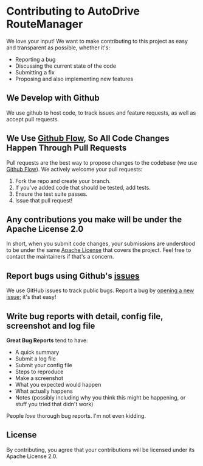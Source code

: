 # Contributing to AutoDrive RouteManager
We love your input! We want to make contributing to this project as easy and transparent as possible, whether it's:

- Reporting a bug
- Discussing the current state of the code
- Submitting a fix
- Proposing and also implementing new features

## We Develop with Github
We use github to host code, to track issues and feature requests, as well as accept pull requests.

## We Use [Github Flow](https://guides.github.com/introduction/flow/index.html), So All Code Changes Happen Through Pull Requests
Pull requests are the best way to propose changes to the codebase (we use [Github Flow](https://guides.github.com/introduction/flow/index.html)). We actively welcome your pull requests:

1. Fork the repo and create your branch.
2. If you've added code that should be tested, add tests.
3. Ensure the test suite passes.
4. Issue that pull request!

## Any contributions you make will be under the Apache License 2.0
In short, when you submit code changes, your submissions are understood to be under the same [Apache License](https://www.apache.org/licenses/LICENSE-2.0) that covers the project. Feel free to contact the maintainers if that's a concern.

## Report bugs using Github's [issues](https://github.com/raupach/AutoDrive_RouteManager/issues)
We use GitHub issues to track public bugs. Report a bug by [opening a new issue](); it's that easy!

## Write bug reports with detail, config file, screenshot and log file

**Great Bug Reports** tend to have:

- A quick summary
- Submit a log file
- Submit your config file
- Steps to reproduce
- Make a screenshot
- What you expected would happen
- What actually happens
- Notes (possibly including why you think this might be happening, or stuff you tried that didn't work)

People *love* thorough bug reports. I'm not even kidding.

## License
By contributing, you agree that your contributions will be licensed under its Apache License 2.0.

